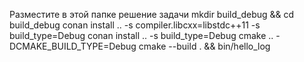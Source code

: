 Разместите в этой папке решение задачи
mkdir build_debug && cd build_debug
conan install .. -s compiler.libcxx=libstdc++11 -s build_type=Debug
conan install .. -s build_type=Debug
cmake .. -DCMAKE_BUILD_TYPE=Debug
cmake --build . && bin/hello_log
